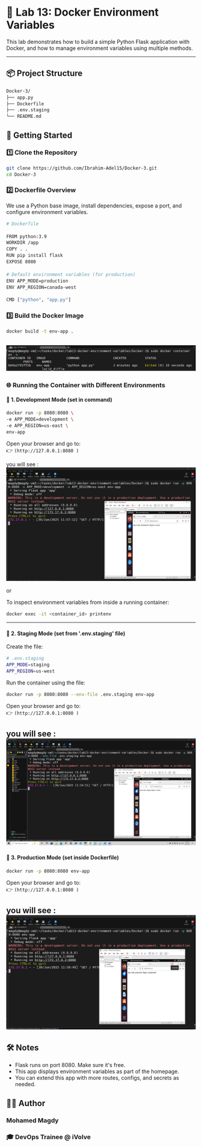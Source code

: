 # 🐳 Lab 13: Docker Environment Variables

This lab demonstrates how to build a simple Python Flask application with Docker, and how to manage environment variables using multiple methods.

---

## 📦 Project Structure

```bash
Docker-3/
├── app.py
├── Dockerfile
├── .env.staging
└── README.md
```

## 🚀 Getting Started

### 1️⃣ Clone the Repository

```bash
git clone https://github.com/Ibrahim-Adel15/Docker-3.git
cd Docker-3
```

### 2️⃣ Dockerfile Overview
We use a Python base image, install dependencies, expose a port, and configure environment variables.

```bash
# Dockerfile

FROM python:3.9
WORKDIR /app
COPY . .
RUN pip install flask
EXPOSE 8080

# Default environment variables (for production)
ENV APP_MODE=production
ENV APP_REGION=canada-west

CMD ["python", "app.py"]
```

### 3️⃣ Build the Docker Image
```bash
docker build -t env-app .
```

![image](https://github.com/Mohamedmagdy220/iVolve-OTJ-/blob/main/docker/lab13-docker-environment-variables/list%20container.png)
---

### 🌐 Running the Container with Different Environments

#### 🔹 1. Development Mode (set in command)

```bash
docker run -p 8080:8080 \
-e APP_MODE=development \
-e APP_REGION=us-east \
env-app
```
Open your browser and go to:  
👉 `(http://127.0.0.1:8080
)`

you will see :
![image](https://github.com/Mohamedmagdy220/iVolve-OTJ-/blob/main/docker/lab13-docker-environment-variables/run%20container%20with%20using%20Set%20variables%20in%20command.png)

or 

To inspect environment variables from inside a running container:

```bash
docker exec -it <container_id> printenv
```

--- 

#### 🔹 2. Staging Mode (set from '.env.staging' file)
Create the file:
```bash
# .env.staging
APP_MODE=staging
APP_REGION=us-west
```
Run the container using the file:

```bash
docker run -p 8080:8080 --env-file .env.staging env-app
```

Open your browser and go to:  
👉 `(http://127.0.0.1:8080
)`

you will see :
![image](https://github.com/Mohamedmagdy220/iVolve-OTJ-/blob/main/docker/lab13-docker-environment-variables/run%20container%20with%20using%20Env%20Variables%20file.png)
---

#### 🔹 3. Production Mode (set inside Dockerfile)

```bash
docker run -p 8080:8080 env-app
```
Open your browser and go to:  
👉 `(http://127.0.0.1:8080
)`

you will see :
![image](https://github.com/Mohamedmagdy220/iVolve-OTJ-/blob/main/docker/lab13-docker-environment-variables/run%20container%20with%20ENV%20Varibles%20set%20in%20docker%20file.png)
---

## 🛠️ Notes

- Flask runs on port 8080. Make sure it's free.
- This app displays environment variables as part of the homepage.
- You can extend this app with more routes, configs, and secrets as needed.

## 👨‍💻 Author

### Mohamed Magdy 
### 🎓 DevOps Trainee @ iVolve
